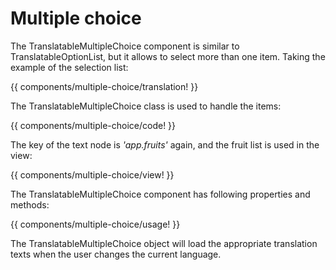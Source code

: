 <!-- ======================================================================
--- Search engine
title:          Multiple choice
keywords:       multiple, choice
description:    Multiple choice component of NgTranslation module.
--- Menu system
order:          40
text:           Multiple choice
hidden:         false
umbel:          false
--- Page properties
id:             
document:       
layout:         layout-2-left
$-left:         #side-menu
searchable:     true
--- Side menu
side-menu-root:     /models
side-menu-header:   Data models
side-menu-top:      
side-menu-depth:    1
======================================================================= -->

# Multiple choice

The TranslatableMultipleChoice component is similar to TranslatableOptionList,
but it allows to select more than one item. Taking the example of the selection
list:

{{ components/multiple-choice/translation! }}

The TranslatableMultipleChoice class is used to handle the items:

{{ components/multiple-choice/code! }}

The key of the text node is _'app.fruits'_ again, and the fruit list is used
in the view:

{{ components/multiple-choice/view! }}

The TranslatableMultipleChoice component has following properties and methods:

{{ components/multiple-choice/usage! }}

The TranslatableMultipleChoice object will load the appropriate translation
texts when the user changes the current language.
